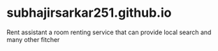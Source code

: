 # subhajirsarkar251.github.io
Rent assistant a room renting service that can provide local search and many other fitcher
